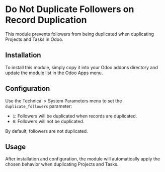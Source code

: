 # Do Not Duplicate Followers on Record Duplication

This module prevents followers from being duplicated when duplicating Projects and Tasks in Odoo.

## Installation

To install this module, simply copy it into your Odoo addons directory and update the module list in the Odoo Apps menu.

## Configuration

Use the Technical > System Parameters menu to set the `duplicate_followers` parameter:

- `1`: Followers will be duplicated when records are duplicated.
- `0`: Followers will not be duplicated.

By default, followers are not duplicated.

## Usage

After installation and configuration, the module will automatically apply the chosen behavior when duplicating Projects and Tasks.
